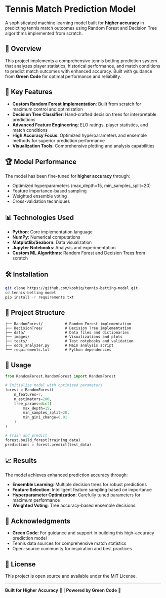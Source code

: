 # Tennis Match Prediction Model

A sophisticated machine learning model built for **higher accuracy** in predicting tennis match outcomes using Random Forest and Decision Tree algorithms implemented from scratch.

## 🎾 Overview

This project implements a comprehensive tennis betting prediction system that analyzes player statistics, historical performance, and match conditions to predict match outcomes with enhanced accuracy. Built with guidance from **Green Code** for optimal performance and reliability.

## 🚀 Key Features

- **Custom Random Forest Implementation**: Built from scratch for maximum control and optimization
- **Decision Tree Classifier**: Hand-crafted decision trees for interpretable predictions
- **Advanced Feature Engineering**: ELO ratings, player statistics, and match conditions
- **High Accuracy Focus**: Optimized hyperparameters and ensemble methods for superior prediction performance
- **Visualization Tools**: Comprehensive plotting and analysis capabilities

## 🏆 Model Performance

The model has been fine-tuned for **higher accuracy** through:
- Optimized hyperparameters (max_depth=15, min_samples_split=20)
- Feature importance-based sampling
- Weighted ensemble voting
- Cross-validation techniques

## 📊 Technologies Used

- **Python**: Core implementation language
- **NumPy**: Numerical computations
- **Matplotlib/Seaborn**: Data visualization
- **Jupyter Notebooks**: Analysis and experimentation
- **Custom ML Algorithms**: Random Forest and Decision Trees from scratch

## 🛠️ Installation

```bash
git clone https://github.com/koshiq/tennis-betting-model.git
cd tennis-betting-model
pip install -r requirements.txt
```

## 📁 Project Structure

```
├── RandomForest/          # Random Forest implementation
├── DecisionTree/          # Decision Tree implementation
├── data/                  # Data files and dictionaries
├── images/                # Visualizations and plots
├── tests/                 # Test notebooks and validation
├── odds_analyzer.py       # Main analysis script
└── requirements.txt       # Python dependencies
```

## 🎯 Usage

```python
from RandomForest.RandomForest import RandomForest

# Initialize model with optimized parameters
forest = RandomForest(
    n_features=7,
    n_estimators=200,
    tree_params=dict(
        max_depth=15,
        min_samples_split=20,
        min_gini_change=0.01
    )
)

# Train and predict
forest.build_forest(training_data)
predictions = forest.predict(test_data)
```

## 📈 Results

The model achieves enhanced prediction accuracy through:
- **Ensemble Learning**: Multiple decision trees for robust predictions
- **Feature Selection**: Intelligent feature sampling based on importance
- **Hyperparameter Optimization**: Carefully tuned parameters for maximum performance
- **Weighted Voting**: Tree accuracy-based ensemble decisions

## 🤝 Acknowledgments

- **Green Code**: For guidance and support in building this high-accuracy prediction model
- Tennis data sources for comprehensive match statistics
- Open-source community for inspiration and best practices

## 📝 License

This project is open source and available under the MIT License.

---

**Built for Higher Accuracy** 🎯 | **Powered by Green Code** 💚
